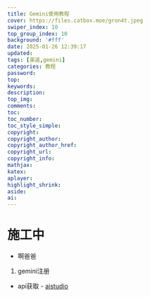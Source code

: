 ```yaml
---
title: Gemini使用教程
cover: https://files.catbox.moe/gron4t.jpeg
swiper_index: 10
top_group_index: 10
background: '#fff'
date: 2025-01-26 12:39:17
updated:
tags: [渠道,gemini]
categories: 教程
password:
top:
keywords:
description:
top_img:
comments:
toc:
toc_number:
toc_style_simple:
copyright:
copyright_author:
copyright_author_href:
copyright_url:
copyright_info:
mathjax:
katex:
aplayer:
highlight_shrink:
aside:
ai:
---
```

# 施工中
- 啊爸爸
 1. gemini注册
   - api获取
    - [aistudio](https://aistudio.google.com/)
